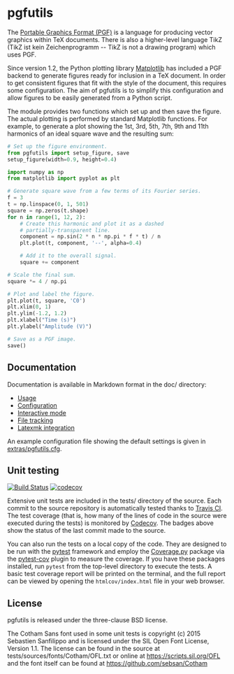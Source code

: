 pgfutils
========

The [Portable Graphics Format (PGF)][1] is a language for producing vector
graphics within TeX documents. There is also a higher-level language TikZ (TikZ
ist kein Zeichenprogramm -- TikZ is not a drawing program) which uses PGF.

Since version 1.2, the Python plotting library [Matplotlib][2] has included a
PGF backend to generate figures ready for inclusion in a TeX document. In order
to get consistent figures that fit with the style of the document, this
requires some configuration. The aim of pgfutils is to simplify this
configuration and allow figures to be easily generated from a Python script.

The module provides two functions which set up and then save the figure. The
actual plotting is performed by standard Matplotlib functions. For example, to
generate a plot showing the 1st, 3rd, 5th, 7th, 9th and 11th harmonics of an
ideal square wave and the resulting sum:

```python
# Set up the figure environment.
from pgfutils import setup_figure, save
setup_figure(width=0.9, height=0.4)

import numpy as np
from matplotlib import pyplot as plt

# Generate square wave from a few terms of its Fourier series.
f = 3
t = np.linspace(0, 1, 501)
square = np.zeros(t.shape)
for n in range(1, 12, 2):
    # Create this harmonic and plot it as a dashed
    # partially-transparent line.
    component = np.sin(2 * n * np.pi * f * t) / n
    plt.plot(t, component, '--', alpha=0.4)

    # Add it to the overall signal.
    square += component

# Scale the final sum.
square *= 4 / np.pi

# Plot and label the figure.
plt.plot(t, square, 'C0')
plt.xlim(0, 1)
plt.ylim(-1.2, 1.2)
plt.xlabel("Time (s)")
plt.ylabel("Amplitude (V)")

# Save as a PGF image.
save()
```

[1]: https://sourceforge.net/projects/pgf/
[2]: https://matplotlib.org/


Documentation
-------------

Documentation is available in Markdown format in the doc/ directory:

* [Usage](doc/usage.md)
* [Configuration](doc/config.md)
* [Interactive mode](doc/interactive.md)
* [File tracking](doc/file_tracking.md)
* [Latexmk integration](doc/latexmk.md)

An example configuration file showing the default settings is given in
[extras/pgfutils.cfg](extras/pgfutils.cfg).


Unit testing
------------

[![Build Status](https://travis-ci.com/bcbnz/matplotlib-pgfutils.svg?branch=master)](https://travis-ci.com/bcbnz/matplotlib-pgfutils)
[![codecov](https://codecov.io/gh/bcbnz/matplotlib-pgfutils/branch/master/graph/badge.svg)](https://codecov.io/gh/bcbnz/matplotlib-pgfutils)

Extensive unit tests are included in the tests/ directory of the source. Each
commit to the source repository is automatically tested thanks to [Travis
CI][3]. The test coverage (that is, how many of the lines of code in the source
were executed during the tests) is monitored by [Codecov][4]. The badges above
show the status of the last commit made to the source.

You can also run the tests on a local copy of the code. They are designed to be
run with the [pytest][5] framework and employ the [Coverage.py][6] package via
the [pytest-cov][7] plugin to measure the coverage. If you have these packages
installed, run `pytest` from the top-level directory to execute the tests. A
basic test coverage report will be printed on the terminal, and the full report
can be viewed by opening the `htmlcov/index.html` file in your web browser.

[3]: https://travis-ci.com/bcbnz/matplotlib-pgfutils
[4]: https://codecov.io/gh/bcbnz/matplotlib-pgfutils
[5]: https://pytest.org/
[6]: https://coverage.readthedocs.io/
[7]: https://pytest-cov.readthedocs.io/


License
-------

pgfutils is released under the three-clause BSD license.

The Cotham Sans font used in some unit tests is copyright (c) 2015 Sebastien
Sanfilippo and is licensed under the SIL Open Font License, Version 1.1. The
license can be found in the source at tests/sources/fonts/Cotham/OFL.txt or
online at https://scripts.sil.org/OFL and the font itself can be found at
https://github.com/sebsan/Cotham
